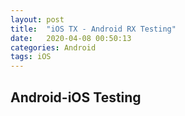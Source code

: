 ```yaml
---
layout: post
title:  "iOS TX - Android RX Testing"
date:   2020-04-08 00:50:13
categories: Android
tags: iOS
---
```

## Android-iOS Testing